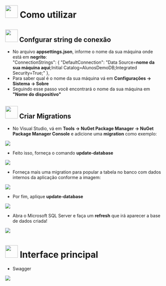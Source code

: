 # <img height="40" src="https://user-images.githubusercontent.com/84249945/219471082-bba3510e-ee6d-4a6e-bf78-d7afc692043e.png"/> Como utilizar

## <img height="40" src="https://user-images.githubusercontent.com/84249945/219701953-d9aadf6c-065a-4176-8c21-3b13c497f752.png"/> Confgurar string de conexão
* No arquivo <strong>appsettings.json</strong>, informe o nome da sua máquina onde está em <strong>negrito</strong>: <br/>
"ConnectionStrings": {
    "DefaultConnection": "Data Source=<strong>nome da sua máquina aqui</strong>;Initial Catalog=AlunosDemoDB;Integrated Security=True;"
  },
 * Para saber qual é o nome da sua máquina vá em <strong>Configurações -> Sistema -> Sobre</strong>
 * Seguindo esse passo você encontrará o nome da sua máquina em <strong>"Nome do dispositivo"</strong>

## <img height="40" src="https://user-images.githubusercontent.com/84249945/219701953-d9aadf6c-065a-4176-8c21-3b13c497f752.png"/> Criar Migrations
* No Visual Studio, vá em <strong>Tools -> NuGet Package Manager -> NuGet Package Manager Console</strong> e adicione uma <strong>migration</strong> como exemplo:
<img src="https://user-images.githubusercontent.com/84249945/219690437-0934a9a0-25c4-4705-87a2-a1a814708682.png" />

* Feito isso, forneça o comando <strong>update-database</strong>
<img src="https://user-images.githubusercontent.com/84249945/219691257-b92f188f-dee0-4b97-9c98-b579edd011cd.png" />

* Forneça mais uma migration para popular a tabela no banco com dados internos da aplicação conforme a imagem:
<img src="https://user-images.githubusercontent.com/84249945/219692011-3504325f-6f28-4322-942a-51a29a6718e5.png" />

* Por fim, aplique <strong>update-database</strong>
<img src="https://user-images.githubusercontent.com/84249945/219692503-e7043600-6f92-41f8-ab9c-a441bb5f020e.png" />

* Abra o Microsoft SQL Server e faça um <strong>refresh</strong> que irá aparecer a base de dados criada!
<img src="https://user-images.githubusercontent.com/84249945/219694945-c05427c4-dcff-4624-b643-a558075297c1.png" />


# <img height="40" src="https://user-images.githubusercontent.com/84249945/219472955-662ddcff-d808-41c3-a3c0-7b467af638b9.png" /> Interface principal
* Swagger
<img src="https://user-images.githubusercontent.com/84249945/219474983-4d1242f1-caff-4951-a7d6-95048cf7a334.jpg" />
